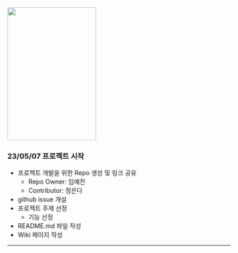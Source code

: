 <img src="https://cdn.pixabay.com/photo/2012/04/02/13/05/painting-24439_1280.png" height="300px" width="200px">


### 23/05/07 프로젝트 시작
- 프로젝트 개발을 위한 Repo 생성 및 링크 공유
  - Repo Owner: 임예진
  - Contributor: 정은다
- github issue 개설
- 프로젝트 주제 선정
  - 기능 선정
- README.md 파일 작성
- Wiki 페이지 작성

- - - 



